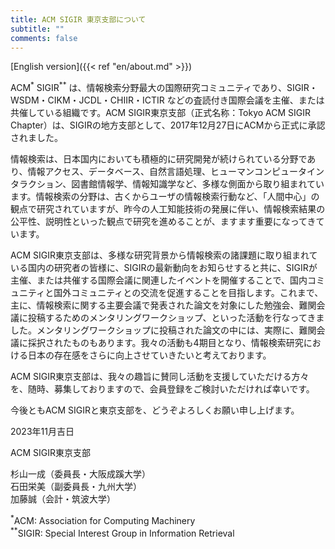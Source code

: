 ```yaml
---
title: ACM SIGIR 東京支部について
subtitle: ""
comments: false
---
```


[English version]({{< ref "en/about.md" >}})

ACM<sup>*</sup> SIGIR<sup>**</sup> は、情報検索分野最大の国際研究コミュニティであり、SIGIR・WSDM・CIKM・JCDL・CHIIR・ICTIR などの査読付き国際会議を主催、または共催している組織です。ACM SIGIR東京支部（正式名称：Tokyo ACM SIGIR Chapter）は、SIGIRの地方支部として、2017年12月27日にACMから正式に承認されました。

情報検索は、日本国内においても積極的に研究開発が続けられている分野であり、情報アクセス、データベース、自然言語処理、ヒューマンコンピュータインタラクション、図書館情報学、情報知識学など、多様な側面から取り組まれています。情報検索の分野は、古くからユーザの情報検索行動など、「人間中心」の観点で研究されていますが、昨今の人工知能技術の発展に伴い、情報検索結果の公平性、説明性といった観点で研究を進めることが、ますます重要になってきています。

ACM SIGIR東京支部は、多様な研究背景から情報検索の諸課題に取り組まれている国内の研究者の皆様に、SIGIRの最新動向をお知らせすると共に、SIGIRが主催、または共催する国際会議に関連したイベントを開催することで、国内コミュニティと国外コミュニティとの交流を促進することを目指します。これまで、主に、情報検索に関する主要会議で発表された論文を対象にした勉強会、難関会議に投稿するためのメンタリングワークショップ、といった活動を行なってきました。メンタリングワークショップに投稿された論文の中には、実際に、難関会議に採択されたものもあります。我々の活動も4期目となり、情報検索研究における日本の存在感をさらに向上させていきたいと考えております。

ACM SIGIR東京支部は、我々の趣旨に賛同し活動を支援していただける方々を、随時、募集しておりますので、会員登録をご検討いただければ幸いです。

今後ともACM SIGIRと東京支部を、どうぞよろしくお願い申し上げます。

2023年11月吉日

ACM SIGIR東京支部

杉山一成（委員長・大阪成蹊大学）<br>
石田栄美（副委員長・九州大学）<br>
加藤誠（会計・筑波大学）

<sup>*</sup>ACM: Association for Computing Machinery<br>
<sup>**</sup>SIGIR: Special Interest Group in Information Retrieval
